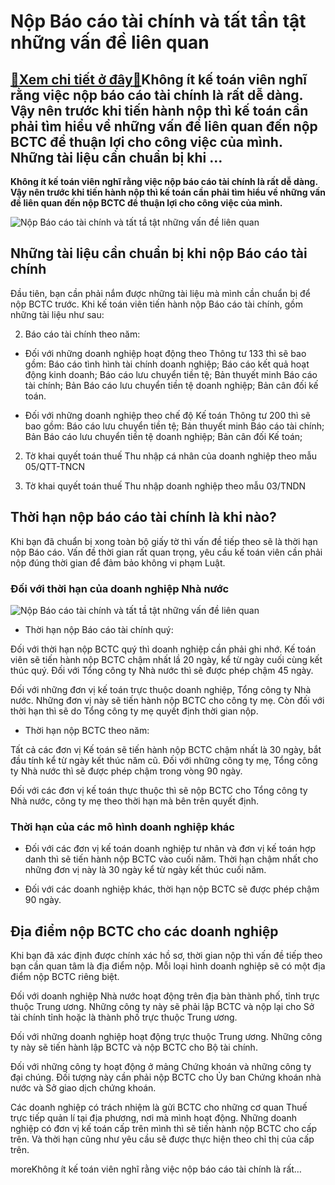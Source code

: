 Nộp Báo cáo tài chính và tất tần tật những vấn đề liên quan
===========================================================

[:gift:Xem chi tiết ở đây:gift:](https://hddtvn.com/nop-bao-cao-tai-chinh-va-tat-tan-tat-nhung-van-de-lien-quan/)Không ít kế toán viên nghĩ rằng việc nộp báo cáo tài chính là rất dễ dàng. Vậy nên trước khi tiến hành nộp thì kế toán cần phải tìm hiểu về những vấn đề liên quan đến nộp BCTC để thuận lợi cho công việc của mình. Những tài liệu cần chuẩn bị khi …
------------------------------------------------------------------------------------------------------------------------------------------------------------------------------------------------------------------------------------------------------

**Không ít kế toán viên nghĩ rằng việc nộp báo cáo tài chính là rất dễ dàng. Vậy nên trước khi tiến hành nộp thì kế toán cần phải tìm hiểu về những vấn đề liên quan đến nộp BCTC để thuận lợi cho công việc của mình.**


![Nộp Báo cáo tài chính và tất tầ tật những vấn đề liên quan](https://hddtvn.com/wp-content/uploads/2021/01/khai-niem-thue-thu-nhap-doanh-nghiep-1.jpg)


Những tài liệu cần chuẩn bị khi nộp Báo cáo tài chính
-----------------------------------------------------


Đầu tiên, bạn cần phải nắm được những tài liệu mà mình cần chuẩn bị để nộp BCTC trước. Khi kế toán viên tiến hành nộp Báo cáo tài chính, gồm những tài liệu như sau:




2. Báo cáo tài chính theo năm:





* Đối với những doanh nghiệp hoạt động theo Thông tư 133 thì sẽ bao gồm: Báo cáo tình hình tài chính doanh nghiệp; Báo cáo kết quả hoạt động kinh doanh; Báo cáo lưu chuyển tiền tệ; Bản thuyết minh Báo cáo tài chính; Bản Báo cáo lưu chuyển tiền tệ doanh nghiệp; Bản cân đối kế toán.

* Đối với những doanh nghiệp theo chế độ Kế toán Thông tư 200 thì sẽ bao gồm: Báo cáo lưu chuyển tiền tệ; Bản thuyết minh Báo cáo tài chính; Bản Báo cáo lưu chuyển tiền tệ doanh nghiệp; Bản cân đối Kế toán;



2. Tờ khai quyết toán thuế Thu nhập cá nhân của doanh nghiệp theo mẫu 05/QTT-TNCN


3. Tờ khai quyết toán thuế Thu nhập doanh nghiệp theo mẫu 03/TNDN


Thời hạn nộp báo cáo tài chính là khi nào?
------------------------------------------


Khi bạn đã chuẩn bị xong toàn bộ giấy tờ thì vấn đề tiếp theo sẽ là thời hạn nộp Báo cáo. Vấn đề thời gian rất quan trọng, yêu cầu kế toán viên cần phải nộp đúng thời gian để đảm bảo không vi phạm Luật.


### Đối với thời hạn của doanh nghiệp Nhà nước


![Nộp Báo cáo tài chính và tất tầ tật những vấn đề liên quan](https://hddtvn.com/wp-content/uploads/2021/01/a4.jpg)




* Thời hạn nộp Báo cáo tài chính quý:



Đối với thời hạn nộp BCTC quý thì doanh nghiệp cần phải ghi nhớ. Kế toán viên sẽ tiến hành nộp BCTC chậm nhất lầ 20 ngày, kể từ ngày cuối cùng kết thúc quý. Đối với Tổng công ty Nhà nước thì sẽ được phép chậm 45 ngày.


Đối với những đơn vị kế toán trực thuộc doanh nghiệp, Tổng công ty Nhà nước. Những đơn vị này sẽ tiến hành nộp BCTC cho công ty mẹ. Còn đối với thời hạn thì sẽ do Tổng công ty mẹ quyết định thời gian nộp.




* Thời hạn nộp BCTC theo năm:



Tất cả các đơn vị Kế toán sẽ tiến hành nộp BCTC chậm nhất là 30 ngày, bắt đầu tính kể từ ngày kết thúc năm cũ. Đối với những công ty mẹ, Tổng công ty Nhà nước thì sẽ được phép chậm trong vòng 90 ngày.


Đối với các đơn vị kế toán thực thuộc thì sẽ nộp BCTC cho Tổng công ty Nhà nước, công ty mẹ theo thời hạn mà bên trên quyết định.


### Thời hạn của các mô hình doanh nghiệp khác




* Đối với các đơn vị kế toán doanh nghiệp tư nhân và đơn vị kế toán hợp danh thì sẽ tiến hành nộp BCTC vào cuối năm. Thời hạn chậm nhất cho những đơn vị này là 30 ngày kể từ ngày kết thúc cuối năm.

* Đối với các doanh nghiệp khác, thời hạn nộp BCTC sẽ được phép chậm 90 ngày.



Địa điểm nộp BCTC cho các doanh nghiệp
--------------------------------------


Khi bạn đã xác định được chính xác hồ sơ, thời gian nộp thì vấn đề tiếp theo bạn cần quan tâm là địa điểm nộp. Mỗi loại hình doanh nghiệp sẽ có một địa điểm nộp BCTC riêng biệt.


Đối với doanh nghiệp Nhà nước hoạt động trên địa bàn thành phố, tỉnh trực thuộc Trung ương. Những công ty này sẽ phải lập BCTC và nộp lại cho Sở tài chính tỉnh hoặc là thành phố trực thuộc Trung ương.


Đối với những doanh nghiệp hoạt động trực thuộc Trung ương. Những công ty này sẽ tiến hành lập BCTC và nộp BCTC cho Bộ tài chính.


Đối với những công ty hoạt động ở mảng Chứng khoán và những công ty đại chúng. Đối tượng này cần phải nộp BCTC cho Ủy ban Chứng khoán nhà nước và Sở giao dịch chứng khoán.


Các doanh nghiệp có trách nhiệm là gửi BCTC cho những cơ quan Thuế trực tiếp quản lí tại địa phương, nơi mà mình hoạt động. Những doanh nghiệp có đơn vị kế toán cấp trên mình thì sẽ tiến hành nộp BCTC cho cấp trên. Và thời hạn cũng như yêu cầu sẽ được thực hiện theo chỉ thị của cấp trên.



moreKhông ít kế toán viên nghĩ rằng việc nộp báo cáo tài chính là rất…

